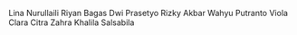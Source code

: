 Lina Nurullaili
Riyan Bagas Dwi Prasetyo
Rizky Akbar Wahyu Putranto
Viola Clara Citra
Zahra Khalila Salsabila
